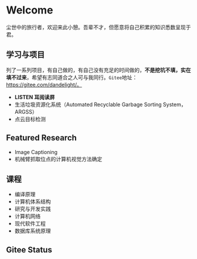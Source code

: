 # Welcome

尘世中的旅行者，欢迎来此小憩。吾辈不才，但愿意将自己积累的知识悉数呈现于君。

## 学习与项目

列了一系列项目，有自己做的，有自己没有充足的时间做的，**不是挖坑不填，实在填不过来**，希望有志同道合之人可与我同行。`Gitee`地址：https://gitee.com/dandelight/。

- **LISTEN 耳阅读屏**
- 生活垃圾资源化系统（Automated Recyclable Garbage Sorting System，ARGSS）
- 点云目标检测

## Featured Research

- Image Captioning
- 机械臂抓取位点的计算机视觉方法确定

## 课程

- 编译原理
- 计算机体系结构
- 研究与开发实践
- 计算机网络
- 现代软件工程
- 数据库系统原理

## Gitee Status

<script src='https://gitee.com/dandelight/blog/widget_preview' async defer></script><div id="osc-gitee-widget-tag"></div>
<style>
.osc_pro_color {color: #4183c4 !important;}
.osc_panel_color {background-color: #ffffff !important;}
.osc_background_color {background-color: #ffffff !important;}
.osc_border_color {border-color: #e3e9ed !important;}
.osc_desc_color {color: #666666 !important;}
.osc_link_color * {color: #9b9b9b !important;}
</style>
